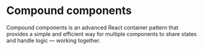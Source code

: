 # Compound components
Compound components is an advanced React container pattern that provides a simple and efficient way for multiple components to share states and handle logic — working together.